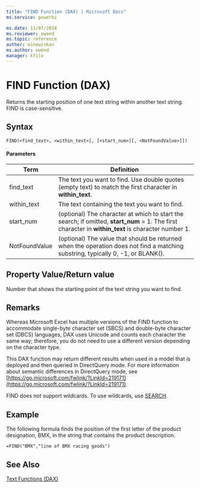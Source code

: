 ```yaml
---
title: "FIND Function (DAX) | Microsoft Docs"
ms.service: powerbi 

ms.date: 11/07/2018
ms.reviewer: owend
ms.topic: reference
author: minewiskan
ms.author: owend
manager: kfile
---
```

# FIND Function (DAX)
Returns the starting position of one text string within another text string. FIND is case-sensitive.  
  
## Syntax  
  
```dax
FIND(<find_text>, <within_text>[, [<start_num>][, <NotFoundValue>]])  
```
  
#### Parameters  
  
|Term|Definition|  
|--------|--------------|  
|find_text|The text you want to find. Use double quotes (empty text) to match the first character in **within_text**. |
|within_text|The text containing the text you want to find.|  
|start_num|(optional) The character at which to start the search; if omitted, **start_num** = 1. The first character in **within_text** is character number 1.|  
|NotFoundValue|(optional) The value that should be returned when the operation does not find a matching substring, typically 0, -1, or BLANK().|  
  
## Property Value/Return value  
Number that shows the starting point of the text string you want to find.  
  
## Remarks  
Whereas Microsoft Excel has multiple versions of the FIND function to accommodate single-byte character set (SBCS) and double-byte character set (DBCS) languages, DAX uses Unicode and counts each character the same way; therefore, you do not need to use a different version depending on the character type.  
  
This DAX function may return different results when used in a model that is deployed and then queried in DirectQuery mode. For more information about semantic differences in DirectQuery mode, see [https://go.microsoft.com/fwlink/?LinkId=219171](https://go.microsoft.com/fwlink/?LinkId=219171).  

FIND does not support wildcards. To use wildcards, use [SEARCH](search-function-dax.md).
  
## Example  
The following formula finds the position of the first letter of the product designation, BMX, in the string that contains the product description.  
  
```dax
=FIND("BMX","line of BMX racing goods")  
```
  
## See Also  
[Text Functions &#40;DAX&#41;](text-functions-dax.md)  
  
